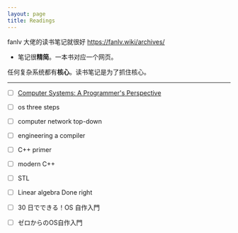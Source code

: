 ```yaml
---
layout: page
title: Readings
---
```


 fanlv 大佬的读书笔记就很好 <https://fanlv.wiki/archives/>

- 笔记很**精简**。一本书对应一个网页。

任何复杂系统都有**核心**。读书笔记是为了抓住核心。

---

- [ ] [Computer Systems: A Programmer's Perspective](https://github.com/haohua-li/csapp)

- [ ] os three steps 

- [ ] computer network top-down 

- [ ] engineering a compiler 

- [ ] C++ primer 

- [ ] modern C++ 

- [ ] STL 

- [ ] Linear algebra Done right 

- [ ] 30 日でできる！OS 自作入門

- [ ] ゼロからのOS自作入門

  

